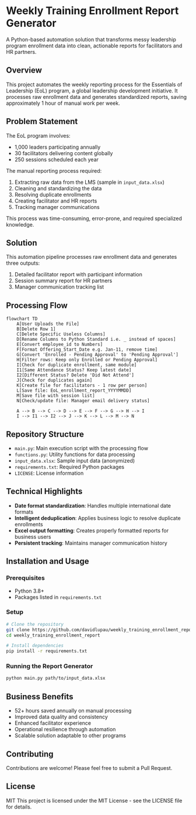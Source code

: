 # Weekly Training Enrollment Report Generator

A Python-based automation solution that transforms messy leadership program enrollment data into clean, actionable reports for facilitators and HR partners.

## Overview
This project automates the weekly reporting process for the Essentials of Leadership (EoL) program, a global leadership development initiative. It processes raw enrollment data and generates standardized reports, saving approximately 1 hour of manual work per week.

## Problem Statement
The EoL program involves:
- 1,000 leaders participating annually
- 30 facilitators delivering content globally
- 250 sessions scheduled each year

The manual reporting process required:
1. Extracting raw data from the LMS (sample in `input_data.xlsx`)
2. Cleaning and standardizing the data
3. Resolving duplicate enrollments
4. Creating facilitator and HR reports
5. Tracking manager communications

This process was time-consuming, error-prone, and required specialized knowledge.

## Solution
This automation pipeline processes raw enrollment data and generates three outputs:
1. Detailed facilitator report with participant information
2. Session summary report for HR partners
3. Manager communication tracking list

## Processing Flow

```mermaid
flowchart TD
    A[User Uploads the File]
    B[Delete Row 1]
    C[Delete Specific Useless Columns]
    D[Rename Columns to Python Standard i.e. _ instead of spaces]
    E[Convert employee_id to Numbers]
    F[Format Offering_Start_Date e.g. Jan-11, remove time]
    G[Convert 'Enrolled - Pending Approval' to 'Pending Approval']
    H[Filter rows: Keep only Enrolled or Pending Approval]
    I[Check for duplicate enrollment, same module]
    I1[Same Attendance Status? Keep latest date]
    I2[Different Status? Delete 'Did Not Attend']
    J[Check for duplicates again]
    K[Create file for facilitators - 1 row per person]
    L[Save file: EoL_enrollment_report_YYYYMMDD]
    M[Save file with session list]
    N[Check/update file: Manager email delivery status]

    A --> B --> C --> D --> E --> F --> G --> H --> I
    I --> I1 --> I2 --> J --> K --> L --> M --> N
```

## Repository Structure
- `main.py`: Main execution script with the processing flow
- `functions.py`: Utility functions for data processing
- `input_data.xlsx`: Sample input data (anonymized)
- `requirements.txt`: Required Python packages
- `LICENSE`: License information

## Technical Highlights
- **Date format standardization**: Handles multiple international date formats
- **Intelligent deduplication**: Applies business logic to resolve duplicate enrollments
- **Excel output formatting**: Creates properly formatted reports for business users
- **Persistent tracking**: Maintains manager communication history

## Installation and Usage
### Prerequisites
- Python 3.8+
- Packages listed in `requirements.txt`

### Setup
```bash
# Clone the repository
git clone https://github.com/davidlupau/weekly_training_enrollment_report
cd weekly_training_enrollment_report

# Install dependencies
pip install -r requirements.txt
```

### Running the Report Generator
```bash
python main.py path/to/input_data.xlsx
```

## Business Benefits
- 52+ hours saved annually on manual processing
- Improved data quality and consistency
- Enhanced facilitator experience
- Operational resilience through automation
- Scalable solution adaptable to other programs

## Contributing
Contributions are welcome! Please feel free to submit a Pull Request.

## License
MIT
This project is licensed under the MIT License - see the LICENSE file for details.
